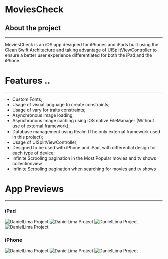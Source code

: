 # MoviesCheck

## About the project

---

MoviesCheck is an iOS app designed for iPhones and iPads built using the Clean Swift Architecture and taking advantage of UISplitViewController to ensure a better user experience differentiated for both the iPad and the iPhone.

# Features ..

---
- Custom Fonts;
- Usage of visual language to create constraints;
- Usage of vary for traits constraints;
- Asynchronous image loading;
- Asynchronous Image caching using iOS native FileManager (Without use of external framework);
- Database management using Realm (The only external framework used in this project);
- Usage of UISplitViewController;
- Designed to be used with iPhone and iPad, with differential design for each type of device;
- Infinite Scrooling pagination in the Most Popular movies and tv shows collectionview
- Infinite Scrooling pagination when searching for movies and tv shows

# App Previews

---

### iPad
![DanielLima Project](assets/captures/iPadSearch.png)
![DanielLima Project](assets/captures/iPadmovie.png)
![DanielLima Project](assets/captures/iPadFavorites.png)
![DanielLima Project](assets/captures/iPadFilter.png)

### iPhone
![DanielLima Project](assets/captures/iPhoneFav.png)
![DanielLima Project](assets/captures/iPhoneMovie.png)
![DanielLima Project](assets/captures/List_movies.png)